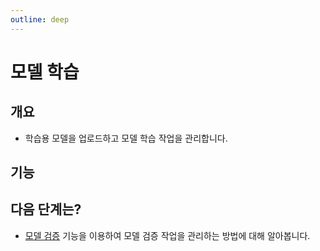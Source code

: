 ```yaml
---
outline: deep
---
```


# 모델 학습

## 개요
- 학습용 모델을 업로드하고 모델 학습 작업을 관리합니다.

## 기능


## 다음 단계는?
- [모델 검증](./training-model-validation) 기능을 이용하여 모델 검증 작업을 관리하는 방법에 대해 알아봅니다.
